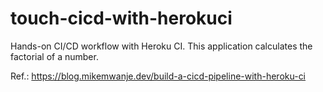 # touch-cicd-with-herokuci

Hands-on CI/CD workflow with Heroku CI. This application calculates the factorial of a number.

Ref.: https://blog.mikemwanje.dev/build-a-cicd-pipeline-with-heroku-ci
